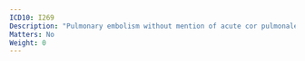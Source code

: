 ```yaml
---
ICD10: I269
Description: "Pulmonary embolism without mention of acute cor pulmonale"
Matters: No
Weight: 0
---
```


